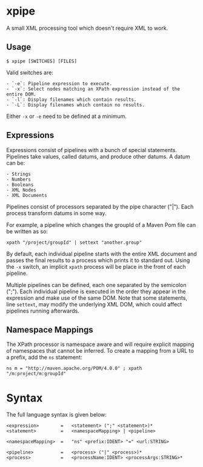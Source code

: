 xpipe
=====

A small XML processing tool which doesn't require XML to work.

Usage
-----

```
$ xpipe [SWITCHES] [FILES]
```

Valid switches are:

    - `-e`: Pipeline expression to execute.
    - `-x`: Select nodes matching an XPath expression instead of the entire DOM.
    - `-l`: Display filenames which contain results.
    - `-L`: Display filenames which contain no results.

Either `-x` or `-e` need to be defined at a minimum.

Expressions
-----------

Expressions consist of pipelines with a bunch of special statements.  Pipelines
take values, called datums, and produce other datums.  A datum can be:

    - Strings
    - Numbers
    - Booleans
    - XML Nodes
    - XML Documents

Pipelines consist of processors separated by the pipe character ("|").  Each
process transform datums in some way.

For example, a pipeline which changes the groupId of a Maven Pom file can be
written as so:

    xpath "/project/groupId" | settext "another.group"

By default, each individual pipeline starts with the entire XML document and passes
the final results to a process which prints it to standard out.  Using the `-x`
switch, an implicit `xpath` process will be place in the front of each pipeline.

Multiple pipelines can be defined, each one separated by the semicolon (";").  Each
individual pipeline is executed in the order they appear in the expression and make
use of the same DOM.  Note that some statements, line `settext`, may modify the
underlying XML DOM, which could affect pipelines running afterwards.

Namespace Mappings
------------------

The XPath processor is namespace aware and will require explicit mapping of namespaces
that cannot be inferred.  To create a mapping from a URL to a prefix, add the `ns`
statement:

    ns m = "http://maven.apache.org/POM/4.0.0" ; xpath "/m:project/m:groupId"

Syntax
======

The full language syntax is given below:

```
<expression>        =   <statement> (";" <statement>)*
<statement>         =   <namespaceMapping> | <pipeline>

<namespaceMapping>  =   "ns" <prefix:IDENT> "=" <url:STRING>

<pipeline>          =   <process> ("|" <process>)*
<process>           =   <processName:IDENT> <processArgs:STRING>*
```
